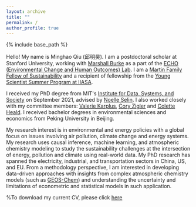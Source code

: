 ```yaml
---
layout: archive
title: ""
permalink: /
author_profile: true
---
```


{% include base_path %}

Hello! My name is Minghao Qiu (邱明昊). I am a postdoctoral scholar at Stanford University, working with [Marshall Burke](https://web.stanford.edu/~mburke/) as a part of the [ECHO (Environmental Change and Human Outcomes) Lab](https://www.stanfordecholab.com/). I am a [Martin Family Fellow of Sustainability](https://martin-fellows.mit.edu/) and a recipient of fellowship from the [Young Scientist Summer Program at IIASA](https://iiasa.ac.at/web/home/education/yssp/Young_Scientists_Summer_Program.html).

I received my PhD degree from MIT's [Institute for Data, Systems, and Society](https://idss.mit.edu/) on September 2021, advised by [Noelle Selin](http://www.selingroup.org/noelle-eckley-selin). I also worked closely with my committee members:  [Valerie Karplus](https://www.cmu.edu/epp/people/faculty/valerie-karplus.html), [Cory Zigler](https://sites.cns.utexas.edu/zigler/home) and [Colette Heald](https://cee.mit.edu/people_individual/colette-l-heald/). I received bachelor degrees in environmental sciences and economics from Peking University in Beijing. 

My research interest is in environmental and energy policies with a global focus on issues involving air pollution, climate change and energy systems. My research uses causal inference, machine learning, and atmospheric chemistry modeling to study the sustainability challenges at the intersection of energy, pollution and climate using real-world data. My PhD research has spanned the electricity, industrial, and transportation sectors in China, US, and EU. From a methodology perspective, I am interested in developing data-driven approaches with insights from complex atmospheric chemistry models (such as [GEOS-Chem](http://acmg.seas.harvard.edu/geos/)) and understanding the uncertainty and limitations of econometric and statistical models in such application. 

%To download my current CV, please click [here](https://mhqiu.github.io/files/CV_Minghao_Qiu.pdf)
